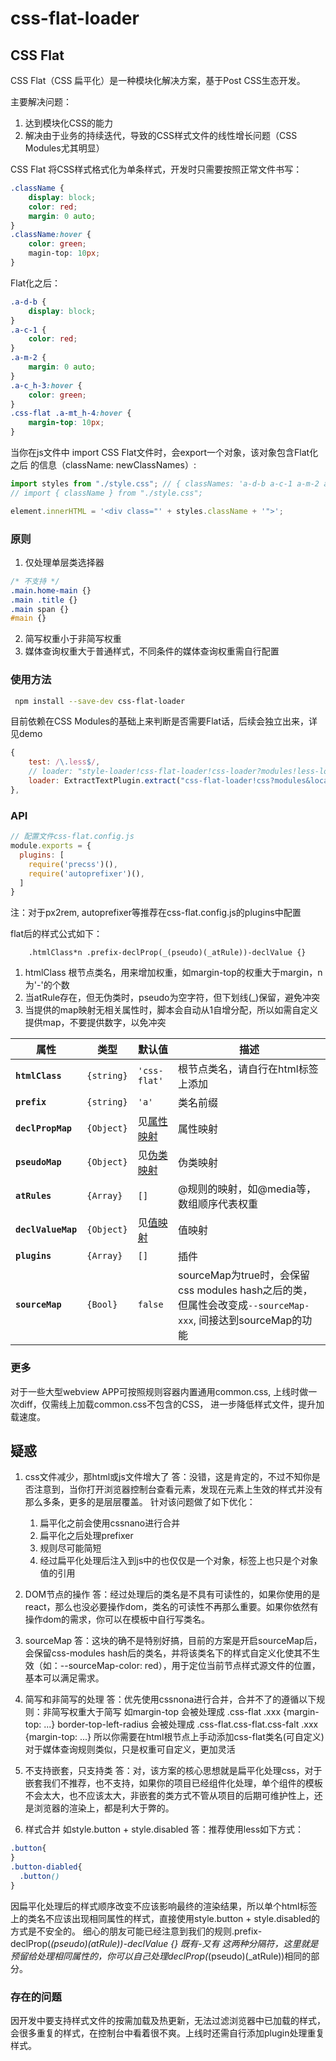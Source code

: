 # css-flat-loader

## CSS Flat

CSS Flat（CSS 扁平化）是一种模块化解决方案，基于Post CSS生态开发。

主要解决问题：
1. 达到模块化CSS的能力
2. 解决由于业务的持续迭代，导致的CSS样式文件的线性增长问题（CSS Modules尤其明显）

CSS Flat 将CSS样式格式化为单条样式，开发时只需要按照正常文件书写：

```css
.className {
    display: block;
    color: red;
    margin: 0 auto;
}
.className:hover {
    color: green;
    magin-top: 10px;
}
```
Flat化之后：
```css
.a-d-b {
    display: block;
}
.a-c-1 {
    color: red;
}
.a-m-2 {
    margin: 0 auto;
} 
.a-c_h-3:hover {
    color: green;
}
.css-flat .a-mt_h-4:hover {
    margin-top: 10px;
}
```
当你在js文件中 import CSS Flat文件时，会export一个对象，该对象包含Flat化之后
的信息（className: newClassNames）:

```js
import styles from "./style.css"; // { classNames: 'a-d-b a-c-1 a-m-2 a-c_h-3 a-mt_h-4 '}
// import { className } from "./style.css";

element.innerHTML = '<div class="' + styles.className + '">';
```

### 原则

1. 仅处理单层类选择器

```css
/* 不支持 */
.main.home-main {}
.main .title {}
.main span {}
#main {}
```
2. 简写权重小于非简写权重
3. 媒体查询权重大于普通样式，不同条件的媒体查询权重需自行配置

### 使用方法
```bash
 npm install --save-dev css-flat-loader
```
目前依赖在CSS Modules的基础上来判断是否需要Flat话，后续会独立出来，详见demo
```js
{
    test: /\.less$/,
    // loader: "style-loader!css-flat-loader!css-loader?modules!less-loader",
    loader: ExtractTextPlugin.extract("css-flat-loader!css?modules&localIdentName=_[local]_!less")
},
```

### API

```js
// 配置文件css-flat.config.js
module.exports = {
  plugins: [
    require('precss')(),
    require('autoprefixer')(),
  ]
}
```
注：对于px2rem, autoprefixer等推荐在css-flat.config.js的plugins中配置

flat后的样式公式如下：

```text
    .htmlClass*n .prefix-declProp(_(pseudo)(_atRule))-declValue {}
```
1. htmlClass 根节点类名，用来增加权重，如margin-top的权重大于margin，n为'-'的个数
2. 当atRule存在，但无伪类时，pseudo为空字符，但下划线(_)保留，避免冲突
3. 当提供的map映射无相关属性时，脚本会自动从1自增分配，所以如需自定义提供map，不要提供数字，以免冲突

|    属性    | 类型 | 默认值 | 描述 |
| ---------- | --- | --- | --- |
|**`htmlClass`**|`{string}`|`'css-flat'`|根节点类名，请自行在html标签上添加|
|**`prefix`**|`{string}`|`'a'`|类名前缀|
|**`declPropMap`**|`{Object}`|见[属性映射](https://github.com/tangjinzhou/css-flat-loader/blob/master/src/declPropMap.js)|属性映射|
|**`pseudoMap`**|`{Object}`|见[伪类映射](https://github.com/tangjinzhou/css-flat-loader/blob/master/src/pseudoMap.js)|伪类映射|
|**`atRules`**|`{Array}`|`[]`|@规则的映射，如@media等，数组顺序代表权重|
|**`declValueMap`**|`{Object}`|见[值映射](https://github.com/tangjinzhou/css-flat-loader/blob/master/src/declValueMap.js)|值映射|
|**`plugins`**|`{Array}`|`[]`|插件|
|**`sourceMap`**|`{Bool}`|`false`|sourceMap为true时，会保留css modules hash之后的类，但属性会改变成`--sourceMap-xxx`, 间接达到sourceMap的功能|

### 更多
对于一些大型webview APP可按照规则容器内置通用common.css, 上线时做一次diff，仅需线上加载common.css不包含的CSS，
进一步降低样式文件，提升加载速度。

## 疑惑
1. css文件减少，那html或js文件增大了
答：没错，这是肯定的，不过不知你是否注意到，当你打开浏览器控制台查看元素，发现在元素上生效的样式并没有那么多条，更多的是层层覆盖。
      针对该问题做了如下优化：
      1. 扁平化之前会使用cssnano进行合并
      2. 扁平化之后处理prefixer
      3. 规则尽可能简短
      4. 经过扁平化处理后注入到js中的也仅仅是一个对象，标签上也只是个对象值的引用

2. DOM节点的操作
答：经过处理后的类名是不具有可读性的，如果你使用的是react，那么也没必要操作dom，类名的可读性不再那么重要。如果你依然有操作dom的需求，你可以在模板中自行写类名。

3. sourceMap
答：这块的确不是特别好搞，目前的方案是开启sourceMap后，会保留css-modules hash后的类名，并将该类名下的样式自定义化使其不生效（如：--sourceMap-color: red），用于定位当前节点样式源文件的位置，基本可以满足需求。

4. 简写和非简写的处理
答：优先使用cssnona进行合并，合并不了的遵循以下规则：非简写权重大于简写
      如margin-top 会被处理成 .css-flat .xxx {margin-top: ...}
         border-top-left-radius 会被处理成 .css-flat.css-flat.css-falt  .xxx {margin-top: ...}
  所以你需要在html根节点上手动添加css-flat类名(可自定义)
  对于媒体查询规则类似，只是权重可自定义，更加灵活

5. 不支持嵌套，只支持类
答：对，该方案的核心思想就是扁平化处理css，对于嵌套我们不推荐，也不支持，如果你的项目已经组件化处理，单个组件的模板不会太大，也不应该太大，非嵌套的类方式不管从项目的后期可维护性上，还是浏览器的渲染上，都是利大于弊的。

6. 样式合并 如style.button + style.disabled
答：推荐使用less如下方式：
```css
.button{
} 
.button-diabled{
  .button()
}
```
 
因扁平化处理后的样式顺序改变不应该影响最终的渲染结果，所以单个html标签上的类名不应该出现相同属性的样式，直接使用style.button + style.disabled的方式是不安全的。
细心的朋友可能已经注意到我们的规则.prefix-declProp(_(pseudo)(_atRule))-declValue {} 既有-又有_ 这两种分隔符，这里就是预留给处理相同属性的，你可以自己处理declProp(_(pseudo)(_atRule))相同的部分。

### 存在的问题

因开发中要支持样式文件的按需加载及热更新，无法过滤浏览器中已加载的样式，会很多重复的样式，在控制台中看着很不爽。上线时还需自行添加plugin处理重复样式。




